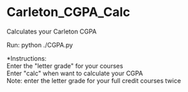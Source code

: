 # Carleton_CGPA_Calc
Calculates your Carleton CGPA

Run: python ./CGPA.py

*Instructions: <br>
Enter the "letter grade" for your courses <br>
Enter "calc" when want to calculate your CGPA <br>
Note: enter the letter grade for your full credit courses twice
